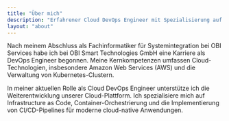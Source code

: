```yaml
---
title: "Über mich"
description: "Erfahrener Cloud DevOps Engineer mit Spezialisierung auf AWS, Kubernetes und Infrastructure as Code."
layout: "about"
---
```


Nach meinem Abschluss als Fachinformatiker für Systemintegration bei OBI Services habe ich bei OBI Smart Technologies GmbH eine Karriere als DevOps Engineer begonnen. Meine Kernkompetenzen umfassen Cloud-Technologien, insbesondere Amazon Web Services (AWS) und die Verwaltung von Kubernetes-Clustern.

In meiner aktuellen Rolle als Cloud DevOps Engineer unterstütze ich die Weiterentwicklung unserer Cloud-Plattform. Ich spezialisiere mich auf Infrastructure as Code, Container-Orchestrierung und die Implementierung von CI/CD-Pipelines für moderne cloud-native Anwendungen.